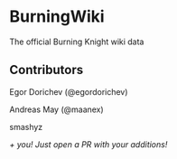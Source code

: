 # BurningWiki

The official Burning Knight wiki data


## Contributors

Egor Dorichev (@egordorichev)

Andreas May (@maanex)

smashyz

*+ you! Just open a PR with your additions!*
